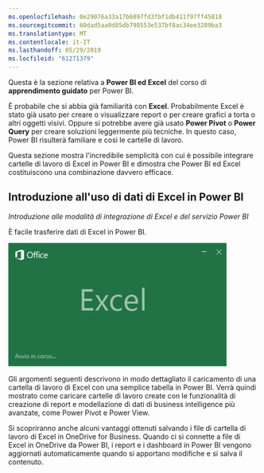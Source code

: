 ```yaml
---
ms.openlocfilehash: 0e29076a33a17b6097fd3fbf1db411f97ff45818
ms.sourcegitcommit: 60dad5aa0d85db790553e537bf8ac34ee3289ba3
ms.translationtype: MT
ms.contentlocale: it-IT
ms.lasthandoff: 05/29/2019
ms.locfileid: "61271379"
---
```

Questa è la sezione relativa a **Power BI ed Excel** del corso di **apprendimento guidato** per Power BI.

È probabile che si abbia già familiarità con **Excel**. Probabilmente Excel è stato già usato per creare o visualizzare report o per creare grafici a torta o altri oggetti visivi. Oppure si potrebbe avere già usato **Power Pivot** o **Power Query** per creare soluzioni leggermente più tecniche. In questo caso, Power BI risulterà familiare e così le cartelle di lavoro.

Questa sezione mostra l'incredibile semplicità con cui è possibile integrare cartelle di lavoro di Excel in Power BI e dimostra che Power BI ed Excel costituiscono una combinazione davvero efficace.

## <a name="introduction-to-using-excel-data-in-power-bi"></a>Introduzione all'uso di dati di Excel in Power BI
*Introduzione alle modalità di integrazione di Excel e del servizio Power BI*

È facile trasferire dati di Excel in Power BI.

![](media/5-1-intro-excel-data/5-1_1.png)

Gli argomenti seguenti descrivono in modo dettagliato il caricamento di una cartella di lavoro di Excel con una semplice tabella in Power BI. Verrà quindi mostrato come caricare cartelle di lavoro create con le funzionalità di creazione di report e modellazione di dati di business intelligence più avanzate, come Power Pivot e Power View.

Si scopriranno anche alcuni vantaggi ottenuti salvando i file di cartella di lavoro di Excel in OneDrive for Business. Quando ci si connette a file di Excel in OneDrive da Power BI, i report e i dashboard in Power BI vengono aggiornati automaticamente quando si apportano modifiche e si salva il contenuto.

